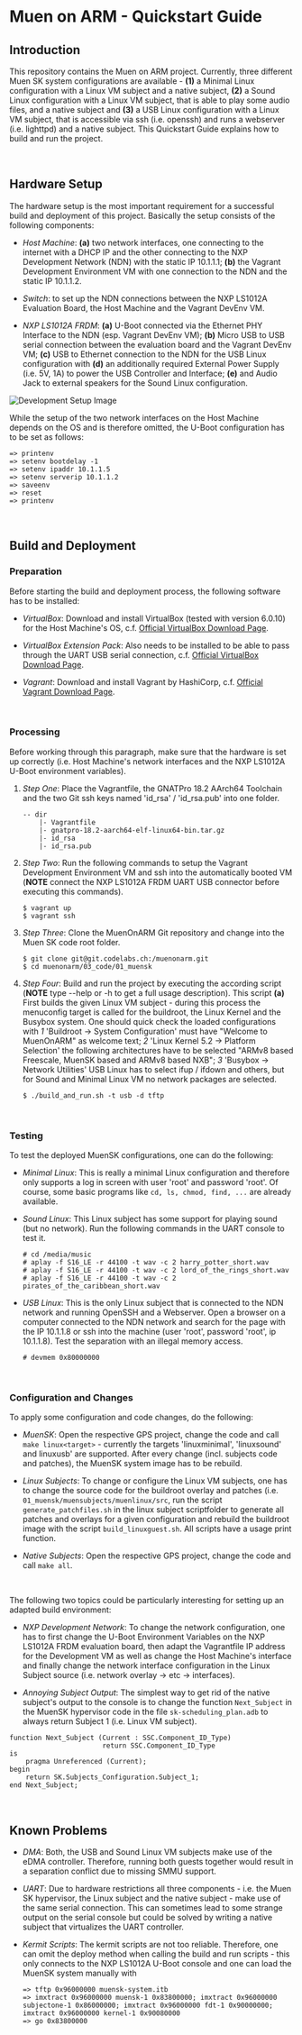 # Muen on ARM - Quickstart Guide #

## Introduction ##
This repository contains the Muen on ARM project. Currently, three different Muen SK system configurations are available - **(1)** a Minimal Linux configuration with a Linux VM subject and a native subject, **(2)** a Sound Linux configuration with a Linux VM subject, that is able to play some audio files, and a native subject and **(3)** a USB Linux configuration with a Linux VM subject, that is accessible via ssh (i.e. openssh) and runs a webserver (i.e. lighttpd) and a native subject. This Quickstart Guide explains how to build and run the project.

&nbsp;

## Hardware Setup ##
The hardware setup is the most important requirement for a successful build and deployment of this project. Basically the setup consists of the following components:

* _Host Machine_: **(a)** two network interfaces, one connecting to the internet with a DHCP IP and the other connecting to the NXP Development Network (NDN) with the static IP 10.1.1.1; **(b)** the Vagrant Development Environment VM with one connection to the NDN and the static IP 10.1.1.2.

* _Switch_: to set up the NDN connections between the NXP LS1012A Evaluation Board, the Host Machine and the Vagrant DevEnv VM.

* _NXP LS1012A FRDM_: **(a)** U-Boot connected via the Ethernet PHY Interface to the NDN (esp. Vagrant DevEnv VM); **(b)** Micro USB to USB serial connection between the evaluation board and the Vagrant DevEnv VM; **(c)** USB to Ethernet connection to the NDN for the USB Linux configuration with **(d)** an additionally required External Power Supply (i.e. 5V, 1A) to power the USB Controller and Interface; **(e)** and Audio Jack to external speakers for the Sound Linux configuration.

![Development Setup Image](devsetup.png)

While the setup of the two network interfaces on the Host Machine depends on the OS and is therefore omitted, the U-Boot configuration has to be set as follows:
```
=> printenv
=> setenv bootdelay -1
=> setenv ipaddr 10.1.1.5
=> setenv serverip 10.1.1.2
=> saveenv
=> reset
=> printenv
```

&nbsp;

## Build and Deployment ##

### Preparation ###
Before starting the build and deployment process, the following software has to be installed:
&nbsp;

* _VirtualBox_: Download and install VirtualBox (tested with version 6.0.10) for the Host Machine's OS, c.f. [Official VirtualBox Download Page](https://www.virtualbox.org/wiki/Downloads).

* _VirtualBox Extension Pack_: Also needs to be installed to be able to pass through the UART USB serial connection, c.f. [Official VirtualBox Download Page](https://www.virtualbox.org/wiki/Downloads).

* _Vagrant_: Download and install Vagrant by HashiCorp, c.f. [Official Vagrant Download Page](https://www.vagrantup.com/downloads.html).

&nbsp;

### Processing ###
Before working through this paragraph, make sure that the hardware is set up correctly (i.e. Host Machine's network interfaces and the NXP LS1012A U-Boot environment variables).

1. _Step One_: Place the Vagrantfile, the GNATPro 18.2 AArch64 Toolchain and the two Git ssh keys named 'id_rsa' / 'id_rsa.pub' into one folder.

    ```
    -- dir
        |- Vagrantfile
        |- gnatpro-18.2-aarch64-elf-linux64-bin.tar.gz
        |- id_rsa
        |- id_rsa.pub
    ```

2. _Step Two_: Run the following commands to setup the Vagrant Development Environment VM and ssh into the automatically booted VM (**NOTE** connect the NXP LS1012A FRDM UART USB connector before executing this commands).

    ```
    $ vagrant up
    $ vagrant ssh
    ```

3. _Step Three_: Clone the MuenOnARM Git repository and change into the Muen SK code root folder.

    ```
    $ git clone git@git.codelabs.ch:/muenonarm.git
    $ cd muenonarm/03_code/01_muensk
    ```

4. _Step Four_: Build and run the project by executing the according script (**NOTE** type --help or -h to get a full usage description). This script **(a)** First builds the given Linux VM subject - during this process the menuconfig target is called for the buildroot, the Linux Kernel and the Busybox system. One should quick check the loaded configurations with *1* 'Buildroot -> System Configuration' must have "Welcome to MuenOnARM" as welcome text; *2* 'Linux Kernel 5.2 -> Platform Selection' the following architectures have to be selected "ARMv8 based Freescale, MuenSK based and ARMv8 based NXB"; *3* 'Busybox -> Network Utilities' USB Linux has to select ifup / ifdown and others, but for Sound and Minimal Linux VM no network packages are selected.

    ```
    $ ./build_and_run.sh -t usb -d tftp
    ```

&nbsp;

### Testing ###
To test the deployed MuenSK configurations, one can do the following:

* _Minimal Linux_: This is really a minimal Linux configuration and therefore only supports a log in screen with user 'root' and password 'root'. Of course, some basic programs like `cd, ls, chmod, find, ...` are already available.

* _Sound Linux_: This Linux subject has some support for playing sound (but no network). Run the following commands in the UART console to test it.

    ```
    # cd /media/music
    # aplay -f S16_LE -r 44100 -t wav -c 2 harry_potter_short.wav
    # aplay -f S16_LE -r 44100 -t wav -c 2 lord_of_the_rings_short.wav
    # aplay -f S16_LE -r 44100 -t wav -c 2 pirates_of_the_caribbean_short.wav
    ```

* _USB Linux_: This is the only Linux subject that is connected to the NDN network and running OpenSSH and a Webserver. Open a browser on a computer connected to the NDN network and search for the page with the IP 10.1.1.8 or ssh into the machine (user 'root', password 'root', ip 10.1.1.8). Test the separation with an illegal memory access.

    ```
    # devmem 0x80000000
    ```

&nbsp;

### Configuration and Changes ###
To apply some configuration and code changes, do the following:

* _MuenSK_: Open the respective GPS project, change the code and call `make linux<target>` - currently the targets 'linuxminimal', 'linuxsound' and linuxusb' are supported. After every change (incl. subjects code and patches), the MuenSK system image has to be rebuild.

* _Linux Subjects_: To change or configure the Linux VM subjects, one has to change the source code for the buildroot overlay and patches (i.e. `01_muensk/muensubjects/muenlinux/src`, run the script `generate_patchfiles.sh` in the linux subject scriptfolder to generate all patches and overlays for a given configuration and rebuild the buildroot image with the script `build_linuxguest.sh`. All scripts have a usage print function.

* _Native Subjects_: Open the respective GPS project, change the code and call `make all`.

&nbsp;

The following two topics could be particularly interesting for setting up an adapted build environment:

* _NXP Development Network_: To change the network configuration, one has to first change the U-Boot Environment Variables on the NXP LS1012A FRDM evaluation board, then adapt the Vagrantfile IP address for the Development VM as well as change the Host Machine's interface and finally change the network interface configuration in the Linux Subject source (i.e. network overlay -> etc -> interfaces).

* _Annoying Subject Output_: The simplest way to get rid of the native subject's output to the console is to change the function `Next_Subject` in the MuenSK hypervisor code in the file `sk-scheduling_plan.adb` to always return Subject 1 (i.e. Linux VM subject).

```
function Next_Subject (Current : SSC.Component_ID_Type)
                       return SSC.Component_ID_Type
is
    pragma Unreferenced (Current);
begin
    return SK.Subjects_Configuration.Subject_1;
end Next_Subject;
```

&nbsp;

## Known Problems ##
* _DMA_: Both, the USB and Sound Linux VM subjects make use of the eDMA controller. Therefore, running both guests together would result in a separation conflict due to missing SMMU support.

* _UART_: Due to hardware restrictions all three components - i.e. the Muen SK hypervisor, the Linux subject and the native subject - make use of the same serial connection. This can sometimes lead to some strange output on the serial console but could be solved by writing a native subject that virtualizes the UART controller.

* _Kermit Scripts_: The kermit scripts are not too reliable. Therefore, one can omit the deploy method when calling the build and run scripts - this only connects to the NXP LS1012A U-Boot console and one can load the MuenSK system manually with

    ```
    => tftp 0x96000000 muensk-system.itb
    => imxtract 0x96000000 muensk-1 0x83800000; imxtract 0x96000000 subjectone-1 0x86000000; imxtract 0x96000000 fdt-1 0x90000000; imxtract 0x96000000 kernel-1 0x90080000
    => go 0x83800000
    ```

&nbsp;
